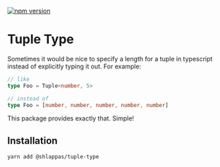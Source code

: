 [![npm version](https://badge.fury.io/js/%40shlappas%2Ftuple-type.svg)](https://badge.fury.io/js/%40shlappas%2Ftuple-type)

# Tuple Type

Sometimes it would be nice to specify a length for a tuple in typescript instead
of explicitly typing it out. For example:

```ts
// like
type Foo = Tuple<number, 5>

// instead of
type Foo = [number, number, number, number, number]
```

This package provides exactly that. Simple!

## Installation

```bash
yarn add @shlappas/tuple-type
```
